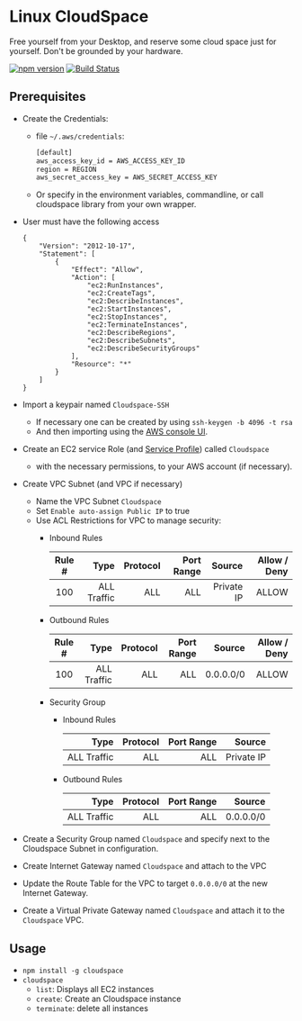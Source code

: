 # Linux CloudSpace
Free yourself from your Desktop, and reserve some cloud space just for yourself. Don't be grounded by your hardware.

[![npm version](https://badge.fury.io/js/cloudspace.svg)](https://badge.fury.io/js/cloudspace) [![Build Status](https://travis-ci.org/wparad/cloudspace.svg?branch=master)](https://travis-ci.org/wparad/cloudspace)

## Prerequisites

* Create the Credentials:
	* file `~/.aws/credentials`:
		```bash
		[default]
		aws_access_key_id = AWS_ACCESS_KEY_ID
		region = REGION
		aws_secret_access_key = AWS_SECRET_ACCESS_KEY
		```
	* Or specify in the environment variables, commandline, or call cloudspace library from your own wrapper.

* User must have the following access
	```
	{
		"Version": "2012-10-17",
		"Statement": [
			{
				"Effect": "Allow",
				"Action": [
					"ec2:RunInstances",
					"ec2:CreateTags",
					"ec2:DescribeInstances",
					"ec2:StartInstances",
					"ec2:StopInstances",
					"ec2:TerminateInstances",
					"ec2:DescribeRegions",
					"ec2:DescribeSubnets",
					"ec2:DescribeSecurityGroups"
				],
				"Resource": "*"
			}
		]
	}
	```
* Import a keypair named `Cloudspace-SSH`
	* If necessary one can be created by using `ssh-keygen -b 4096 -t rsa`
	* And then importing using the [AWS console UI](https://console.aws.amazon.com/ec2/v2/home#KeyPairs:sort=keyName).
* Create an EC2 service Role (and [Service Profile](http://docs.aws.amazon.com/IAM/latest/UserGuide/id_roles_use_switch-role-ec2_instance-profiles.html)) called `Cloudspace`
	* with the necessary permissions, to your AWS account (if necessary).
* Create VPC Subnet (and VPC if necessary)
	* Name the VPC Subnet `Cloudspace`
	* Set `Enable auto-assign Public IP` to true
	* Use ACL Restrictions for VPC to manage security:
		* Inbound Rules

			| Rule #           |        Type   |   Protocol    |   Port Range  | Source    | Allow / Deny |
			| :--------------: |--------------:|--------------:|--------------:|----------:|-------------:|
			| 100              | ALL Traffic   |   ALL         |   ALL         | Private IP| ALLOW        |

		* Outbound Rules

			| Rule #           |        Type   |   Protocol    |   Port Range  | Source    | Allow / Deny |
			| :--------------: |--------------:|--------------:|--------------:|----------:|-------------:|
			| 100              | ALL Traffic   |   ALL         |   ALL         | 0.0.0.0/0 | ALLOW        |

		* Security Group
			* Inbound Rules

				|        Type  |   Protocol    |   Port Range  | Source     |
				|-------------:|--------------:|--------------:|-----------:|
				| ALL Traffic  |   ALL         |   ALL         | Private IP |

			* Outbound Rules

				|        Type  |   Protocol    |   Port Range  | Source    |
				|-------------:|--------------:|--------------:|----------:|
				| ALL Traffic  |   ALL         |   ALL         | 0.0.0.0/0 |

* Create a Security Group named `Cloudspace` and specify next to the Cloudspace Subnet in configuration.
* Create Internet Gateway named `Cloudspace` and attach to the VPC
* Update the Route Table for the VPC to target `0.0.0.0/0` at the new Internet Gateway.
* Create a Virtual Private Gateway named `Cloudspace` and attach it to the `Cloudspace` VPC.

## Usage

* `npm install -g cloudspace`
* `cloudspace`
	* `list`: Displays all EC2 instances
	* `create`: Create an Cloudspace instance
	* `terminate`: delete all instances